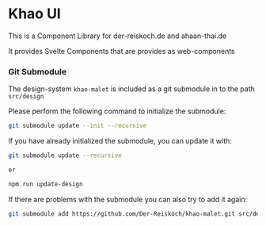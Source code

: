 # Khao UI

This is a Component Library for der-reiskoch.de and ahaan-thai.de

It provides Svelte Components that are provides as web-components

### Git Submodule

The design-system `khao-malet` is included as a git submodule in to the path ```src/design```

Please perform the following command to initialize the submodule:

```bash
git submodule update --init --recursive
```

If you have already initialized the submodule, you can update it with:

```bash
git submodule update --recursive

or

npm run update-design
```

If there are problems with the submodule you can also try to add it again:

```bash
git submodule add https://github.com/Der-Reiskoch/khao-malet.git src/design

```




